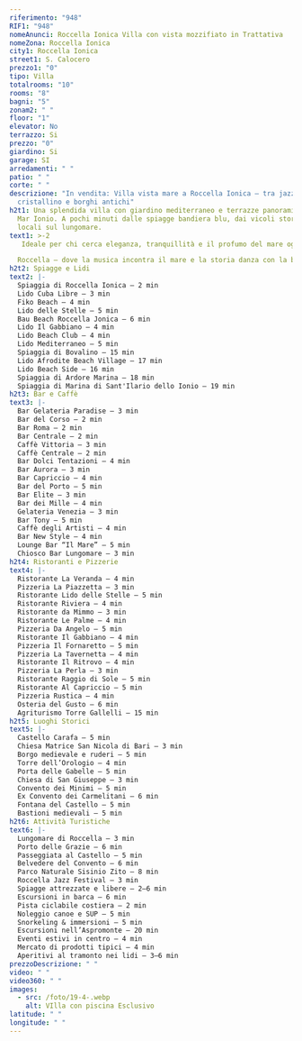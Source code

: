 ```yaml
---
riferimento: "948"
RIF1: "948"
nomeAnunci: Roccella Ionica Villa con vista mozzifiato in Trattativa
nomeZona: Roccella Ionica
city1: Roccella Ionica
street1: S. Calocero
prezzo1: "0"
tipo: Villa
totalrooms: "10"
rooms: "8"
bagni: "5"
zonam2: " "
floor: "1"
elevator: No
terrazzo: Si
prezzo: "0"
giardino: Si
garage: SI
arredamenti: " "
patio: " "
corte: " "
descrizione: "In vendita: Villa vista mare a Roccella Ionica – tra jazz, mare
  cristallino e borghi antichi"
h2t1: Una splendida villa con giardino mediterraneo e terrazze panoramiche sul
  Mar Ionio. A pochi minuti dalle spiagge bandiera blu, dai vicoli storici e dai
  locali sul lungomare.
text1: >-2
   Ideale per chi cerca eleganza, tranquillità e il profumo del mare ogni giorno.

  Roccella – dove la musica incontra il mare e la storia danza con la brezza.
h2t2: Spiagge e Lidi
text2: |-
  Spiaggia di Roccella Ionica – 2 min
  Lido Cuba Libre – 3 min
  Fiko Beach – 4 min
  Lido delle Stelle – 5 min
  Bau Beach Roccella Jonica – 6 min
  Lido Il Gabbiano – 4 min
  Lido Beach Club – 4 min
  Lido Mediterraneo – 5 min
  Spiaggia di Bovalino – 15 min
  Lido Afrodite Beach Village – 17 min
  Lido Beach Side – 16 min
  Spiaggia di Ardore Marina – 18 min
  Spiaggia di Marina di Sant'Ilario dello Ionio – 19 min
h2t3: Bar e Caffè
text3: |-
  Bar Gelateria Paradise – 3 min
  Bar del Corso – 2 min
  Bar Roma – 2 min
  Bar Centrale – 2 min
  Caffè Vittoria – 3 min
  Caffè Centrale – 2 min
  Bar Dolci Tentazioni – 4 min
  Bar Aurora – 3 min
  Bar Capriccio – 4 min
  Bar del Porto – 5 min
  Bar Elite – 3 min
  Bar dei Mille – 4 min
  Gelateria Venezia – 3 min
  Bar Tony – 5 min
  Caffè degli Artisti – 4 min
  Bar New Style – 4 min
  Lounge Bar “Il Mare” – 5 min
  Chiosco Bar Lungomare – 3 min
h2t4: Ristoranti e Pizzerie
text4: |-
  Ristorante La Veranda – 4 min
  Pizzeria La Piazzetta – 3 min
  Ristorante Lido delle Stelle – 5 min
  Ristorante Riviera – 4 min
  Ristorante da Mimmo – 3 min
  Ristorante Le Palme – 4 min
  Pizzeria Da Angelo – 5 min
  Ristorante Il Gabbiano – 4 min
  Pizzeria Il Fornaretto – 5 min
  Pizzeria La Tavernetta – 4 min
  Ristorante Il Ritrovo – 4 min
  Pizzeria La Perla – 3 min
  Ristorante Raggio di Sole – 5 min
  Ristorante Al Capriccio – 5 min
  Pizzeria Rustica – 4 min
  Osteria del Gusto – 6 min
  Agriturismo Torre Gallelli – 15 min
h2t5: Luoghi Storici
text5: |-
  Castello Carafa – 5 min
  Chiesa Matrice San Nicola di Bari – 3 min
  Borgo medievale e ruderi – 5 min
  Torre dell’Orologio – 4 min
  Porta delle Gabelle – 5 min
  Chiesa di San Giuseppe – 3 min
  Convento dei Minimi – 5 min
  Ex Convento dei Carmelitani – 6 min
  Fontana del Castello – 5 min
  Bastioni medievali – 5 min
h2t6: Attività Turistiche
text6: |-
  Lungomare di Roccella – 3 min
  Porto delle Grazie – 6 min
  Passeggiata al Castello – 5 min
  Belvedere del Convento – 6 min
  Parco Naturale Sisinio Zito – 8 min
  Roccella Jazz Festival – 3 min
  Spiagge attrezzate e libere – 2–6 min
  Escursioni in barca – 6 min
  Pista ciclabile costiera – 2 min
  Noleggio canoe e SUP – 5 min
  Snorkeling & immersioni – 5 min
  Escursioni nell’Aspromonte – 20 min
  Eventi estivi in centro – 4 min
  Mercato di prodotti tipici – 4 min
  Aperitivi al tramonto nei lidi – 3–6 min
prezzoDescrizione: " "
video: " "
video360: " "
images:
  - src: /foto/19-4-.webp
    alt: VIlla con piscina Esclusivo
latitude: " "
longitude: " "
---
```


